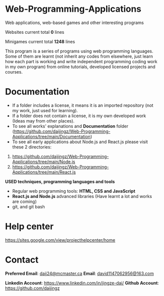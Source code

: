 # Web-Programming-Applications
Web applications, web-based games and other interesting programs

Websites current total **0** lines

Minigames current total **1248** lines

This program is a series of programs using web programming languages. Some of them are learnt (not inherit any codes from elsewhere, just learn how each part is working and write independent programming coding work in my own program) from online tutorials, developed licensed projects and courses.

# Documentation
* If a folder includes a license, it means it is an imported repository (not my work, just used for learning).
* If a folder does not contain a license, it is my own developed work (Ideas may from other places).
* To see all works' explanations and  **Documentation** folder (https://github.com/daijingz/Web-Programming-Applications/tree/main/Documentation)
* To see all early applications about Node.js and React.js please visit these 2 directories:
1. https://github.com/daijingz/Web-Programming-Applications/tree/main/Node.js
2. https://github.com/daijingz/Web-Programming-Applications/tree/main/React.js


**USED techniques, programming languages and tools**
* Regular web programming tools: **HTML, CSS and JavaScript**
* **React.js and Node.js** advanced libraries (Have learnt a lot and works are coming)
* git, and git bash

# Help center
https://sites.google.com/view/projecthelpcenter/home

# Contact
**Preferred Email**: daij24@mcmaster.ca
**Email**: david1147062956@163.com

**Linkedin Account**: https://www.linkedin.com/in/jingze-dai/
**Github Account**: https://github.com/daijingz 
